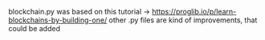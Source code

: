 blockchain.py was based on this tutorial -> https://proglib.io/p/learn-blockchains-by-building-one/
other .py files are kind of improvements, that could be added
